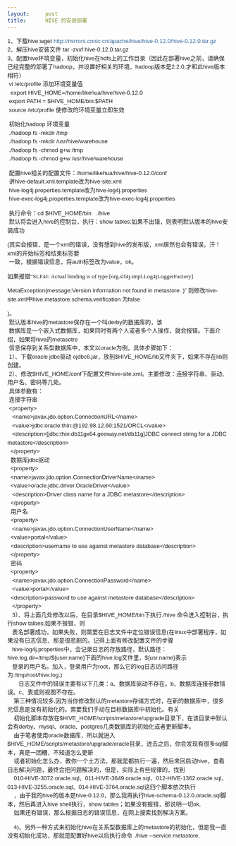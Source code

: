 ```yaml
---
layout:     post
title:      HIVE 的安装部署
---
```

<div id="article_content" class="article_content clearfix csdn-tracking-statistics" data-pid="blog" data-mod="popu_307" data-dsm="post">
								            <link rel="stylesheet" href="https://csdnimg.cn/release/phoenix/template/css/ck_htmledit_views-f76675cdea.css">
						<div class="htmledit_views" id="content_views">
                
<p style="line-height:19.5px;font-size:13px;font-family:Verdana, Geneva, Arial, Helvetica, sans-serif;">
<span style="background-color:rgb(255,255,255);">1、下载hive:wget <a href="http://mirrors.cnnic.cn/apache/hive/hive-0.12.0/hive-0.12.0.tar.gz" rel="nofollow" style="color:rgb(51,102,153);text-decoration:none;">http://mirrors.cnnic.cn/apache/hive/hive-0.12.0/hive-0.12.0.tar.gz</a><br>
2、解压hive安装文件 tar -zvxf hive-0.12.0.tar.gz<br>
3、配置hive环境变量，初始化hive在hdfs上的工作目录（因此在部署hive之前，请确保已经完整的部署了hadoop，并设置好相关的环境，hadoop版本是2.2.0,才和此hive版本相符）<br>
 vi /etc/profile 添加环境变量值<br>
  export HIVE_HOME=/home/likehua/hive/hive-0.12.0<br>
 export PATH = $HIVE_HOME/bin:$PATH<br>
 source /etc/profile 使修改的环境变量立即生效</span></p>
<p style="line-height:19.5px;font-size:13px;font-family:Verdana, Geneva, Arial, Helvetica, sans-serif;">
<span style="background-color:rgb(255,255,255);"> 初始化hadoop 环境变量 <br>
 ./hadoop fs -mkdir /tmp<br>
 ./hadoop fs -mkdir /usr/hive/warehouse<br>
 ./hadoop fs -chmod g+w /tmp<br>
 ./hadoop fs -chmod g+w /usr/hive/warehouse</span></p>
<p style="line-height:19.5px;font-size:13px;font-family:Verdana, Geneva, Arial, Helvetica, sans-serif;">
<span style="background-color:rgb(255,255,255);"> 配置hive相关的配置文件：/home/likehua/hive/hive-0.12.0/conf<br>
 讲hive-default.xml.template改为hive-site.xml<br>
 hive-log4j.properties.template改为hive-log4j.properties<br>
 hive-exec-log4j.properties.template改为hive-exec-log4j.properties</span></p>
<p style="line-height:19.5px;font-size:13px;font-family:Verdana, Geneva, Arial, Helvetica, sans-serif;">
<span style="background-color:rgb(255,255,255);"> 执行命令：cd $HIVE_HOME/bin   ./hive <br>
 默认将会进入hive的控制台，执行：show tables;如果不出错，则表明默认版本的hive安装成功</span></p>
<p style="line-height:19.5px;font-size:13px;font-family:Verdana, Geneva, Arial, Helvetica, sans-serif;">
<span style="background-color:rgb(255,255,255);">(其实会报错，是一个xml的错误，没有想到hive的发布版，xml居然也会有错误，汗！xml的开始标签和结束标签要<br>
 一致，根据错误信息，将auth标签改为value，ok。</span></p>
<p class="p0" style="line-height:19.5px;font-size:13px;font-family:Verdana, Geneva, Arial, Helvetica, sans-serif;">
<span style="background-color:rgb(255,255,255);">如果报错<span style="font-family:Verdana;">“SLF4J: Actual binding is of type [org.slf4j.impl.Log4jLoggerFactory]</span></span></p>
<p class="p0" style="line-height:19.5px;font-size:13px;font-family:Verdana, Geneva, Arial, Helvetica, sans-serif;">
<span style="background-color:rgb(255,255,255);">MetaException(message:Version information not found in metastore. )” 则修改hive-site.xml中hive.metastore.schema.verification 为false</span></p>
<p style="line-height:19.5px;font-size:13px;font-family:Verdana, Geneva, Arial, Helvetica, sans-serif;">
<span style="background-color:rgb(255,255,255);">)。<br>
 默认版本hive的metastore保存在一个叫derby的数据库的，该<br>
 数据库是一个嵌入式数据库，如果同时有两个人或者多个人操作，就会报错。下面介绍，如果将hive的metasotre<br>
 信息保存到关系型数据库中，本文以oracle为例，具体步骤如下：<br>
 1）、下载oracle jdbc驱动 ojdbc6.jar，放到$HIVE_HOME/lib文件夹下，如果不存在lib则创建。<br>
 2）、修改$HIVE_HOME/conf下配置文件hive-site.xml。主要修改：连接字符串、驱动、用户名、密码等几处。<br>
 具体参数有：<br>
 连接字符串<br>
 &lt;property&gt;<br>
   &lt;name&gt;javax.jdo.option.ConnectionURL&lt;/name&gt;<br>
   &lt;value&gt;jdbc:oracle:thin:@192.98.12.60:1521/ORCL&lt;/value&gt;<br>
   &lt;description&gt;[jdbc:thin:db11gx64.geoway.net/db11g]JDBC connect string for a JDBC metastore&lt;/description&gt;<br>
  &lt;/property&gt;<br>
  数据库jdbc驱动<br>
  &lt;property&gt;<br>
  &lt;name&gt;javax.jdo.option.ConnectionDriverName&lt;/name&gt;<br>
  &lt;value&gt;oracle.jdbc.driver.OracleDriver&lt;/value&gt;<br>
   &lt;description&gt;Driver class name for a JDBC metastore&lt;/description&gt;<br>
  &lt;/property&gt;<br>
  用户名<br>
  &lt;property&gt;<br>
   &lt;name&gt;javax.jdo.option.ConnectionUserName&lt;/name&gt;<br>
  &lt;value&gt;portal&lt;/value&gt;<br>
  &lt;description&gt;username to use against metastore database&lt;/description&gt;<br>
  &lt;/property&gt;<br>
  密码<br>
  &lt;property&gt;<br>
   &lt;name&gt;javax.jdo.option.ConnectionPassword&lt;/name&gt;<br>
   &lt;value&gt;portal&lt;/value&gt;<br>
  &lt;description&gt;password to use against metastore database&lt;/description&gt;<br>
   &lt;/property&gt;<br>
   3）、将上面几处修改以后，在目录$HIVE_HOME/bin下执行./hive 命令进入控制台，执行show talbes;如果不报错，则<br>
   表名部署成功，如果失败，则需要在日志文件中定位错误信息(在linux中部署程序，如果没有日志信息，那是很悲剧的。记得上面有修改配置文件的步骤<br>
   hive-log4j.properties中，会记录日志的存放路径，默认路径：hive.log.dir=/tmp/${user.name}下面的hive.log文件里，${usr.name}表示<br>
   登录的用户名。加入，登录用户为root，那么它的log日志访问路径为:/tmp/root/hive.log.)<br>
       日志文件中的错误主要有以下几类：a、数据库驱动不存在。b、数据库连接参数错误。c、表或则视图不存在。<br>
    第三种情况较多,因为当你修改默认的metastore存储方式时，在新的数据库中，很多元信息是没有初始化的。需要我们手动在目标数据库中初始化。有关<br>
    初始化脚本存放在$HIVE_HOME/scripts/metastore/upgrade目录下，在该目录中默认会有derby、mysql、oracle、postgres几类数据库的初始化或者更新脚本。<br>
    由于笔者使用oracle数据库，所以就进入$HIVE_HOME/scripts/metastore/upgrade/oracle目录，进去之后，你会发现有很多sql脚本，真是一团糟，不知道怎么更新<br>
    或者初始化怎么办，教你一个土方法，那就是都执行一遍，然后来回启动hive，查看日志解决问题，最终会把问题解决的，但是，实际上有些规律的，找到<br>
    010-HIVE-3072.oracle.sql、011-HIVE-3649.oracle.sql、012-HIVE-1362.oracle.sql、013-HIVE-3255.oracle.sql、014-HIVE-3764.oracle.sql这四个脚本依次执行<br>
    ，由于我的hive的版本是hive-0.12.0，那么我再执行hive-schema-0.12.0.oracle.sql脚本，然后再进入hive shell执行，show tables；如果没有报错，那说明一切ok,<br>
    如果还有错误，那么根据日志的错误信息，在网上搜索找到解决方案。</span></p>
<p style="line-height:19.5px;font-size:13px;font-family:Verdana, Geneva, Arial, Helvetica, sans-serif;">
<span style="background-color:rgb(255,255,255);">    4)、另外一种方式来初始化hive在关系型数据库上的metastore的初始化，但是我一直没有初始化成功，那就是配置好hive以后执行命令 ./hive --service metastore,</span></p>
            </div>
                </div>
